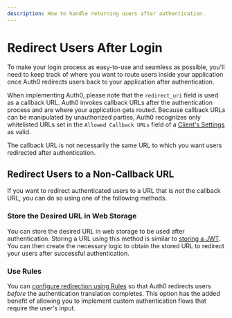 ```yaml
---
description: How to handle returning users after authentication.
---
```

# Redirect Users After Login

To make your login process as easy-to-use and seamless as possible, you'll need to keep track of where you want to route users inside your application once Auth0  redirects users back to your application after authentication.

When implementing Auth0, please note that the `redirect_uri` field is used as a callback URL. Auth0 invokes callback URLs after the authentication process and are where your application gets routed. Because callback URLs can be manipulated by unauthorized parties, Auth0 recognizes only whitelisted URLs set in the `Allowed Callback URLs` field of a [Client's Settings](${manage_url}/#/clients/${account.clientId}/settings) as valid.

The callback URL is not necessarily the same URL to which you want users redirected after authentication.

## Redirect Users to a Non-Callback URL

If you want to redirect authenticated users to a URL that is *not* the callback URL, you can do so using one of the following methods.

### Store the Desired URL in Web Storage

You can store the desired URL in web storage to be used after authentication. Storing a URL using this method is similar to [storing a JWT](/security/store-tokens#where-to-store-your-jwts).  You can then create the necessary logic to obtain the stored URL to redirect your users after successful authentication.

### Use Rules

You can [configure redirection using Rules](/rules/redirect) so that Auth0 redirects users *before* the authentication translation completes. This option has the added benefit of allowing you to implement custom authentication flows that require the user's input.
